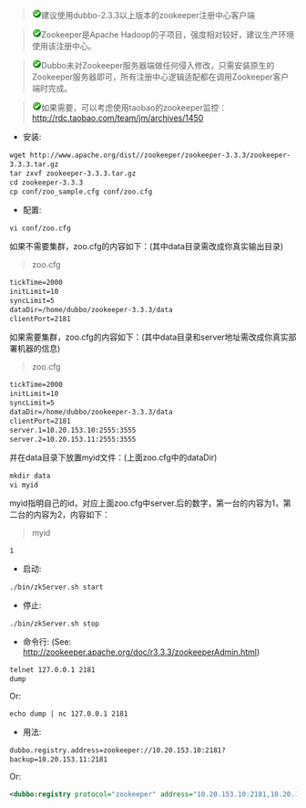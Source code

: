 > ![warning](../sources/images/check.gif)建议使用dubbo-2.3.3以上版本的zookeeper注册中心客户端

> ![warning](../sources/images/check.gif)Zookeeper是Apache Hadoop的子项目，强度相对较好，建议生产环境使用该注册中心。

> ![warning](../sources/images/check.gif)Dubbo未对Zookeeper服务器端做任何侵入修改，只需安装原生的Zookeeper服务器即可，所有注册中心逻辑适配都在调用Zookeeper客户端时完成。

> ![warning](../sources/images/check.gif)如果需要，可以考虑使用taobao的zookeeper监控：http://rdc.taobao.com/team/jm/archives/1450

* 安装:

```shell
wget http://www.apache.org/dist//zookeeper/zookeeper-3.3.3/zookeeper-3.3.3.tar.gz
tar zxvf zookeeper-3.3.3.tar.gz
cd zookeeper-3.3.3
cp conf/zoo_sample.cfg conf/zoo.cfg
```

* 配置:

```shell
vi conf/zoo.cfg
```

如果不需要集群，zoo.cfg的内容如下：(其中data目录需改成你真实输出目录)
> zoo.cfg

```
tickTime=2000
initLimit=10
syncLimit=5
dataDir=/home/dubbo/zookeeper-3.3.3/data
clientPort=2181
```

如果需要集群，zoo.cfg的内容如下：(其中data目录和server地址需改成你真实部署机器的信息)
> zoo.cfg

```
tickTime=2000
initLimit=10
syncLimit=5
dataDir=/home/dubbo/zookeeper-3.3.3/data
clientPort=2181
server.1=10.20.153.10:2555:3555
server.2=10.20.153.11:2555:3555
```

并在data目录下放置myid文件：(上面zoo.cfg中的dataDir)

```shell
mkdir data
vi myid
```

myid指明自己的id，对应上面zoo.cfg中server.后的数字，第一台的内容为1，第二台的内容为2，内容如下：
> myid

```
1
```

* 启动:

```shell
./bin/zkServer.sh start
```

* 停止:

```shell
./bin/zkServer.sh stop
```

* 命令行: (See: http://zookeeper.apache.org/doc/r3.3.3/zookeeperAdmin.html)

```shell
telnet 127.0.0.1 2181
dump
```

Or:

```shell
echo dump | nc 127.0.0.1 2181
```

* 用法:

```
dubbo.registry.address=zookeeper://10.20.153.10:2181?backup=10.20.153.11:2181
```

Or:

```xml
<dubbo:registry protocol="zookeeper" address="10.20.153.10:2181,10.20.153.11:2181" />
```
